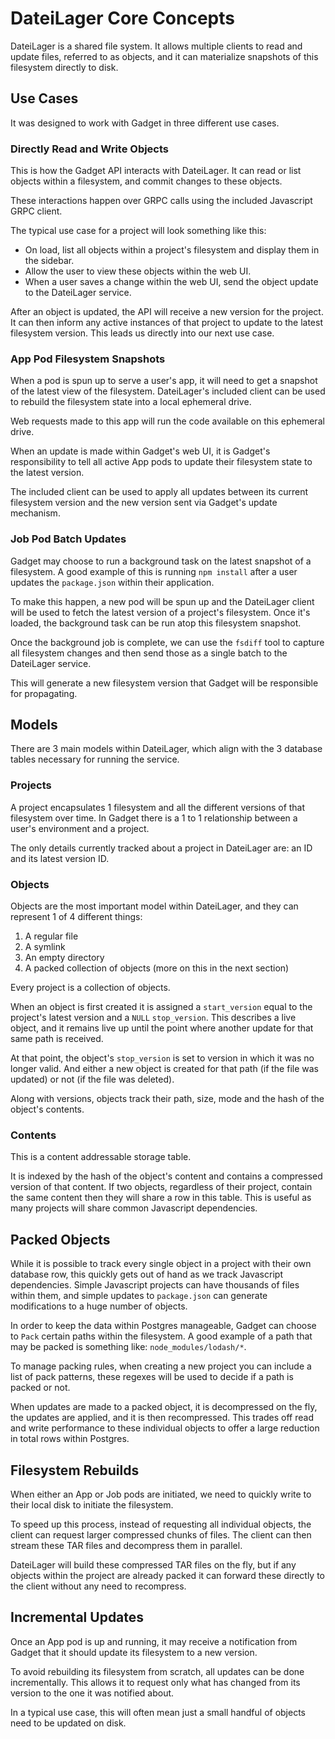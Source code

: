 # DateiLager Core Concepts

DateiLager is a shared file system. It allows multiple clients to read and update files, referred to as objects, and it can materialize snapshots of this filesystem directly to disk.

## Use Cases

It was designed to work with Gadget in three different use cases.

### Directly Read and Write Objects

This is how the Gadget API interacts with DateiLager. It can read or list objects within a filesystem, and commit changes to these objects.

These interactions happen over GRPC calls using the included Javascript GRPC client.

The typical use case for a project will look something like this:

- On load, list all objects within a project's filesystem and display them in the sidebar.
- Allow the user to view these objects within the web UI.
- When a user saves a change within the web UI, send the object update to the DateiLager service.

After an object is updated, the API will receive a new version for the project. It can then inform any active instances of that project to update to the latest filesystem version. This leads us directly into our next use case.

### App Pod Filesystem Snapshots

When a pod is spun up to serve a user's app, it will need to get a snapshot of the latest view of the filesystem. DateiLager's included client can be used to rebuild the filesystem state into a local ephemeral drive.

Web requests made to this app will run the code available on this ephemeral drive.

When an update is made within Gadget's web UI, it is Gadget's responsibility to tell all active App pods to update their filesystem state to the latest version.

The included client can be used to apply all updates between its current filesystem version and the new version sent via Gadget's update mechanism.

### Job Pod Batch Updates

Gadget may choose to run a background task on the latest snapshot of a filesystem. A good example of this is running `npm install` after a user updates the `package.json` within their application.

To make this happen, a new pod will be spun up and the DateiLager client will be used to fetch the latest version of a project's filesystem. Once it's loaded, the background task can be run atop this filesystem snapshot.

Once the background job is complete, we can use the `fsdiff` tool to capture all filesystem changes and then send those as a single batch to the DateiLager service.

This will generate a new filesystem version that Gadget will be responsible for propagating.

## Models

There are 3 main models within DateiLager, which align with the 3 database tables necessary for running the service.

### Projects

A project encapsulates 1 filesystem and all the different versions of that filesystem over time. In Gadget there is a 1 to 1 relationship between a user's environment and a project.

The only details currently tracked about a project in DateiLager are: an ID and its latest version ID.

### Objects

Objects are the most important model within DateiLager, and they can represent 1 of 4 different things:

1. A regular file
2. A symlink
3. An empty directory
4. A packed collection of objects (more on this in the next section)

Every project is a collection of objects.

When an object is first created it is assigned a `start_version` equal to the project's latest version and a `NULL` `stop_version`. This describes a live object, and it remains live up until the point where another update for that same path is received.

At that point, the object's `stop_version` is set to version in which it was no longer valid. And either a new object is created for that path (if the file was updated) or not (if the file was deleted).

Along with versions, objects track their path, size, mode and the hash of the object's contents.

### Contents

This is a content addressable storage table.

It is indexed by the hash of the object's content and contains a compressed version of that content. If two objects, regardless of their project, contain the same content then they will share a row in this table. This is useful as many projects will share common Javascript dependencies.

## Packed Objects

While it is possible to track every single object in a project with their own database row, this quickly gets out of hand as we track Javascript dependencies. Simple Javascript projects can have thousands of files within them, and simple updates to `package.json` can generate modifications to a huge number of objects.

In order to keep the data within Postgres manageable, Gadget can choose to `Pack` certain paths within the filesystem. A good example of a path that may be packed is something like: `node_modules/lodash/*`.

To manage packing rules, when creating a new project you can include a list of pack patterns, these regexes will be used to decide if a path is packed or not.

When updates are made to a packed object, it is decompressed on the fly, the updates are applied, and it is then recompressed. This trades off read and write performance to these individual objects to offer a large reduction in total rows within Postgres.

## Filesystem Rebuilds

When either an App or Job pods are initiated, we need to quickly write to their local disk to initiate the filesystem.

To speed up this process, instead of requesting all individual objects, the client can request larger compressed chunks of files. The client can then stream these TAR files and decompress them in parallel.

DateiLager will build these compressed TAR files on the fly, but if any objects within the project are already packed it can forward these directly to the client without any need to recompress.

## Incremental Updates

Once an App pod is up and running, it may receive a notification from Gadget that it should update its filesystem to a new version.

To avoid rebuilding its filesystem from scratch, all updates can be done incrementally. This allows it to request only what has changed from its version to the one it was notified about.

In a typical use case, this will often mean just a small handful of objects need to be updated on disk.
